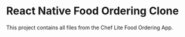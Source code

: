 # React Native Food Ordering Clone

This project contains all files from the Chef Lite Food Ordering App.
